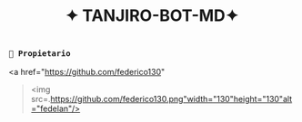 <h1 align="center">✦ TANJIRO-BOT-MD✦</h1>

 <img src= "">
    </p>

   
</details>

### **`👑 Propietario`**
<a
href="https://github.com/federico130"
 ><img src=.https://github.com/federico130.png"width="130"height="130"alt="fedelan"/></a>
